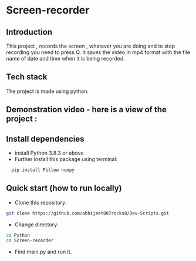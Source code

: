 # Screen-recorder

## Introduction  
This project , records the screen ,  whatever you are doing and to stop recording you need to press Q. It saves the video in mp4 format with the file name of date and time when it is being recorded.

## Tech stack 

The project is made using python.


## Demonstration video - here is a view of the project :




## Install dependencies
- install Python 3.8.3 or above
- Further install this package using terminal:

```bash
  pip install Pillow numpy 
```
## Quick start (how to run locally)

- Clone this repository:
```bash
git clone https://github.com/abhijeet007rocks8/Dev-Scripts.git
```
- Change directory:
```bash
cd Python
cd Screen-recorder
```
- Find main.py and run it.